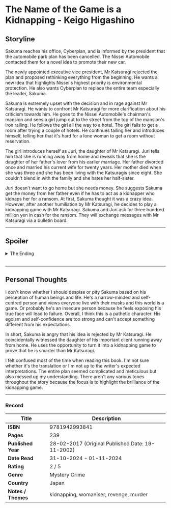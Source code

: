 # The Name of the Game is a Kidnapping - Keigo Higashino

## Storyline
Sakuma reaches his office, Cyberplan, and is informed by the president that the automobile park plan has been cancelled. The Nissei Automobile contacted them for a novel idea to promote their new car.

The newly appointed executive vice president, Mr Katsuragi rejected the plan and proposed rethinking everything from the beginning. He wants a new idea that highlights Nissei's highest priority is environmental protection. He also wants Cyberplan to replace the entire team especially the leader, Sakuma. 

Sakuma is extremely upset with the decision and in rage against Mr Katsuragi. He wants to confront Mr Katsuragi for more clarification about his criticism towards him. He goes to the Nissei Automobile's chairman's mansion and sees a girl jump out to the street from the top of the mansion's iron railing. He follows the girl all the way to a hotel. The girl fails to get a room after trying a couple of hotels. He continues tailing her and introduces himself, telling her that it's hard for a lone woman to get a room without reservation. 

The girl introduces herself as Juri, the daughter of Mr Katsuragi. Juri tells him that she is running away from home and reveals that she is the daughter of her father's lover from his earlier marriage. Her father divorced once and married his current wife for twenty years. Her mother died when she was three and she has been living with the Katsuragis since eight. She couldn't blend in with the family and she hates her half-sister.

Juri doesn't want to go home but she needs money. She suggests Sakuma get the money from her father even if he has to act as a kidnapper who kidnaps her for a ransom. At first, Sakuma thought it was a crazy idea. However, after another humiliation by Mr Katsuragi, he decides to play a kidnapping game with Mr Katsuragi. Sakuma and Juri ask for three hundred million yen in cash for the ransom. They will exchange messages with Mr Katsuragi via a bulletin board.
<br>

***

## Spoiler
<details>
<summary>The Ending</summary>

  - They successfully got the ransom money. Sakuma takes thirty million and the rest leaves to Juri. He drops Juri near Shinagawa station and part ways. After a few days, from the bulletin board, he realised that Juri hadn't returned home.
- The missing of Juri appears on the news. Sakuma is getting concerned because the police begin their investigation. The worst thing is the news on the TV screen shows a photo with a different face of Juri Katsuragi.
- Sakuma goes around the school and asks about Juri's sister, Chiharu. When one of the classmates showed him the photo of Chiharu, it was the girl who had participated in the kidnapping game with him.
- After another ten days, the police found Juri's body in Yokosuka. 
- Chiharu appears in Sakuma's house and reveals the truth. She killed Juri accidentally and ran away from home. She was expecting her parents to clean up the mess and she will go home after that. Her father has been keeping in touch with Chiharu during the staged kidnapping. She has been instructed by her father all this time while following Sakuma's plan to cover up the murder. 
</details>

<br>

***
## Personal Thoughts
I don't know whether I should despise or pity Sakuma based on his perception of human beings and life. He's a narrow-minded and self-centred person and views everyone live with their masks and this world is a game. Or probably he's an insecure person because he feels exposing his true face will lead to failure. Overall, I think this is a pathetic character. His egoism and self-confidence are too strong and can't accept something different from his expectations.

In short, Sakuma is angry that his idea is rejected by Mr Katsuragi. He coincidentally witnessed the daughter of his important client running away from home. He uses the opportunity to turn it into a kidnapping game to prove that he is smarter than Mr Katsuragi.

I felt confused most of the time when reading this book. I'm not sure whether it's the translation or I'm not up to the writer's expected interpretations. The entire plan seemed complicated and meticulous but also messed up my understanding. There aren't any various tones throughout the story because the focus is to highlight the brilliance of the kidnapping game.
<br>

***
### Record
| Title | Description |
| -- | -- |
| **ISBN** | 9781942993841 |
| **Pages** | 239 |
| **Published Year** | 28-02-2017 (Original Published Date: 19-11-2002) |
| **Date Read** | 31-10-2024 - 01-11-2024 |
| **Rating** | 2 / 5 |
| **Genre** | Mystery Crime |
| **Country** | Japan |
| **Notes / Themes** | kidnapping, womaniser, revenge, murder | 
